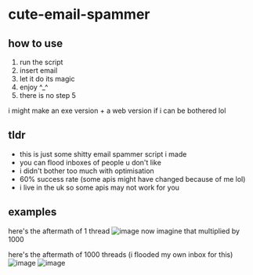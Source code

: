 # cute-email-spammer

## how to use
1. run the script
2. insert email
3. let it do its magic
4. enjoy ^_^
5. there is no step 5
  
i might make an exe version + a web version if i can be bothered lol

## tldr
- this is just some shitty email spammer script i made
- you can flood inboxes of people u don't like
- i didn't bother too much with optimisation
- 60% success rate (some apis might have changed because of me lol)
- i live in the uk so some apis may not work for you

## examples
here's the aftermath of 1 thread
![image](https://github.com/user-attachments/assets/4d89779b-600e-473e-861f-e55acc7cb411)
now imagine that multiplied by 1000

here's the aftermath of 1000 threads
(i flooded my own inbox for this)
![image](https://github.com/user-attachments/assets/9de64c24-8466-44a4-83ea-50891bb30aa9)
![image](https://github.com/user-attachments/assets/91ab74e0-ac8c-4cfe-8a73-5e7ae09bb117)
